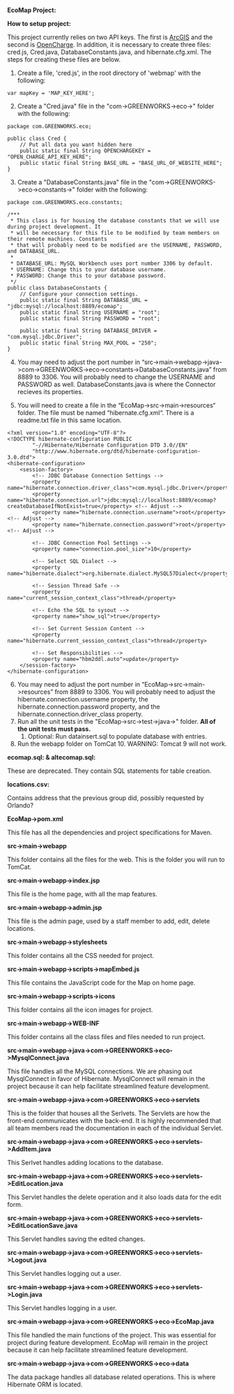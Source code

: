 **EcoMap Project:**

**How to setup project:**

This project currently relies on two API keys. The first is [ArcGIS](https://developers.arcgis.com/documentation/mapping-apis-and-services/security/api-keys/) and the second is [OpenCharge](https://community.openchargemap.org/t/api-keys-are-now-required/161). In addition, it is necessary to create three files: cred.js, Cred.java, DatabaseConstants.java, and hibernate.cfg.xml. The steps for creating these files are below. 

1. Create a file, 'cred.js', in the root directory of 'webmap' with the following:
```
var mapKey = 'MAP_KEY_HERE';
```
2. Create a "Cred.java" file in the "com->GREENWORKS->eco->" folder with the following:
```
package com.GREENWORKS.eco;

public class Cred {
    // Put all data you want hidden here
    public static final String OPENCHARGEKEY = "OPEN_CHARGE_API_KEY_HERE";
    public static final String BASE_URL = "BASE_URL_OF_WEBSITE_HERE";
}
```
3. Create a "DatabaseConstants.java" file in the "com->GREENWORKS->eco->constants->" folder with the following: 
```
package com.GREENWORKS.eco.constants;

/***
 * This class is for housing the database constants that we will use during project development. It 
 * will be necessary for this file to be modified by team members on their remote machines. Constants 
 * that will probably need to be modified are the USERNAME, PASSWORD, and DATABASE_URL. 
 * 
 * DATABASE_URL: MySQL Workbench uses port number 3306 by default. 
 * USERNAME: Change this to your database username. 
 * PASSWORD: Change this to your database password.
 */
public class DatabaseConstants {
    // Configure your connection settings. 
    public static final String DATABASE_URL = "jdbc:mysql://localhost:8889/ecomap"; 
    public static final String USERNAME = "root";
    public static final String PASSWORD = "root"; 
    
    public static final String DATABASE_DRIVER = "com.mysql.jdbc.Driver";
    public static final String MAX_POOL = "250";
}
```
4. You may need to adjust the port number in “src->main->webapp->java->com->GREENWORKS->eco->constants->DatabaseConstants.java” from 8889 to 3306. You will probably need to change the USERNAME and PASSWORD as well. DatabaseConstants.java is where the Connector recieves its properties. 

5. You will need to create a file in the “EcoMap->src->main->resources“ folder. The file must be named “hibernate.cfg.xml“. There is a readme.txt file in this same location. 
```
<?xml version="1.0" encoding="UTF-8"?>
<!DOCTYPE hibernate-configuration PUBLIC
		"-//Hibernate/Hibernate Configuration DTD 3.0//EN"
		"http://www.hibernate.org/dtd/hibernate-configuration-3.0.dtd">
<hibernate-configuration>
    <session-factory>
		<!-- JDBC Database Connection Settings -->
        <property name="hibernate.connection.driver_class">com.mysql.jdbc.Driver</property>
        <property name="hibernate.connection.url">jdbc:mysql://localhost:8889/ecomap?createDatabaseIfNotExist=true</property> <!-- Adjust -->
        <property name="hibernate.connection.username">root</property> <!-- Adjust -->
        <property name="hibernate.connection.password">root</property> <!-- Adjust -->
        
        <!-- JDBC Connection Pool Settings -->
        <property name="connection.pool_size">10</property>
        
        <!-- Select SQL Dialect -->
    	<property name="hibernate.dialect">org.hibernate.dialect.MySQL57Dialect</property>
        
        <!-- Session Thread Safe -->
        <property name="current_session_context_class">thread</property>
        
    	<!-- Echo the SQL to sysout -->
		<property name="show_sql">true</property>
		
		<!-- Set Current Session Content -->
		<property name="hibernate.current_session_context_class">thread</property>
		
		<!-- Set Responsibilities -->
		<property name="hbm2ddl.auto">update</property>		   
    </session-factory>
</hibernate-configuration>
```
6. You may need to adjust the port number in “EcoMap->src->main->resources” from 8889 to 3306. You will probably need to adjust the hibernate.connection.username property, the hibernate.connection.password property, and the hibernate.connection.driver_class property. 
7. Run all the unit tests in the "EcoMap->src->test->java->" folder. **All of the unit tests must pass.** 
	1. Optional: Run datainsert.sql to populate database with entries.  
9. Run the webapp folder on TomCat 10. WARNING: Tomcat 9 will not work. 

**ecomap.sql: & altecomap.sql:**

These are deprecated. They contain SQL statements for table creation. 

**locations.csv:**

Contains address that the previous group did, possibly requested by Orlando?

**EcoMap->pom.xml**

This file has all the dependencies and project specifications for Maven.

**src->main->webapp**

This folder contains all the files for the web. This is the folder you will run to TomCat.

**src->main->webapp->index.jsp**

This file is the home page, with all the map features. 

**src->main->webapp->admin.jsp**

This file is the admin page, used by a staff member to add, edit, delete locations. 

**src->main->webapp->stylesheets**

This folder contains all the CSS needed for project.

**src->main->webapp->scripts->mapEmbed.js**

This file contains the JavaScript code for the Map on home page.

**src->main->webapp->scripts->icons**

This folder contains all the icon images for project.

**src->main->webapp->WEB-INF**

This folder contains all the class files and files needed to run project.

**src->main->webapp->java->com->GREENWORKS->eco->MysqlConnect.java**

This file handles all the MySQL connections. We are phasing out MysqlConnect in favor of Hibernate. MysqlConnect will remain in the project because it can help facilitate streamlined feature development. 

**src->main->webapp->java->com->GREENWORKS->eco->servlets**

This is the folder that houses all the Serlvets. The Servlets are how the front-end communicates with the back-end. It is highly recommended that all team members read the documentation in each of the individual Servlet. 

**src->main->webapp->java->com->GREENWORKS->eco->servlets->AddItem.java**

This Serlvet handles adding locations to the database.

**src->main->webapp->java->com->GREENWORKS->eco->servlets->EditLocation.java**

This Servlet handles the delete operation and it also loads data for the edit form. 

**src->main->webapp->java->com->GREENWORKS->eco->servlets->EditLocationSave.java**

This Servlet handles saving the edited changes. 

**src->main->webapp->java->com->GREENWORKS->eco->servlets->Logout.java**

This Servlet handles logging out a user. 

**src->main->webapp->java->com->GREENWORKS->eco->servlets->Login.java**

This Servlet handles logging in a user. 

**src->main->webapp->java->com->GREENWORKS->eco->EcoMap.java**

This file handled the main functions of the project. This was essential for project during feature development. EcoMap will remain in the project because it can help facilitate streamlined feature development. 

**src->main->webapp->java->com->GREENWORKS->eco->data**

The data package handles all database related operations. This is where Hibernate ORM is located. 

